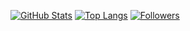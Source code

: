 
[![GitHub Stats](https://github-readme-stats.vercel.app/api?username=RodriguesRafael28&show_icons=true&theme=radical)](https://github.com/RodriguesRafael28)
[![Top Langs](https://github-readme-stats.vercel.app/api/top-langs/?username=RodriguesRafael28&layout=compact&theme=radical)](https://github.com/RodriguesRafael28)
[![Followers](https://img.shields.io/github/followers/RodriguesRafael28?style=social)](https://github.com/RodriguesRafael28?tab=followers)
